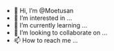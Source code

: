 - 👋 Hi, I’m @Moetusan
- 👀 I’m interested in ...
- 🌱 I’m currently learning ...
- 💞️ I’m looking to collaborate on ...
- 📫 How to reach me ...

<!---
Moetusan/Moetusan is a ✨ special ✨ repository because its `README.md` (this file) appears on your GitHub profile.
You can click the Preview link to take a look at your changes.
--->
